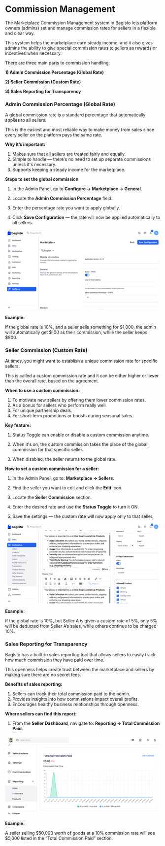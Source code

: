 # Commission Management

The Marketplace Commission Management system in Bagisto lets platform owners (admins) set and manage commission rates for sellers in a flexible and clear way.

This system helps the marketplace earn steady income, and it also gives admins the ability to give special commission rates to sellers as rewards or incentives when necessary.

There are three main parts to commission handling:

**1) Admin Commission Percentage (Global Rate)**

**2) Seller Commission (Custom Rate)**

**3) Sales Reporting for Transparency**

### Admin Commission Percentage (Global Rate)

A global commission rate is a standard percentage that automatically applies to all sellers.

This is the easiest and most reliable way to make money from sales since every seller on the platform pays the same rate.

**Why it’s important:**

1) Makes sure that all sellers are treated fairly and equally.
2) Simple to handle — there's no need to set up separate commissions unless it's necessary.
3) Supports keeping a steady income for the marketplace.

**Steps to set the global commission**

1) In the Admin Panel, go to **Configure → Marketplace → General**.

2) Locate the **Admin Commission Percentage** field.

3) Enter the percentage rate you want to apply globally.

4) Click **Save Configuration** — the rate will now be applied automatically to all sellers.

![Template](../../assets/2.2.0/images/multi-vendor-marketplace/configure_commission.png)

**Example:**

If the global rate is 10%, and a seller sells something for $1,000, the admin will automatically get $100 as their commission, while the seller keeps $900.

### Seller Commission (Custom Rate)

At times, you might want to establish a unique commission rate for specific sellers.


This is called a custom commission rate and it can be either higher or lower than the overall rate, based on the agreement.

**When to use a custom commission:**

1) To motivate new sellers by offering them lower commission rates.
2) As a bonus for sellers who perform really well.
3) For unique partnership deals.
4) For short-term promotions or boosts during seasonal sales.

**Key feature:**

1) Status Toggle can enable or disable a custom commission anytime.

2) When it's on, the custom commission takes the place of the global commission for that specific seller.

3) When disabled, the seller returns to the global rate.

**How to set a custom commission for a seller:**

1) In the Admin Panel, go to: **Marketplace → Sellers**.

2) Find the seller you want to edit and click the **Edit** icon.

3) Locate the **Seller Commission** section.

4) Enter the desired rate and use the **Status Toggle** to turn it ON.

5) Save the settings — the custom rate will now apply only to that seller.

![Template](../../assets/2.2.0/images/multi-vendor-marketplace/seller_commission.png)

**Example:**

If the global rate is 10%, but Seller A is given a custom rate of 5%, only 5% will be deducted from Seller A’s sales, while others continue to be charged 10%.

### Sales Reporting for Transparency

Bagisto has a built-in sales reporting tool that allows sellers to easily track how much commission they have paid over time.

This openness helps create trust between the marketplace and sellers by making sure there are no secret fees.

**Benefits of sales reporting:**

1) Sellers can track their total commission paid to the admin.
2) Provides insights into how commissions impact overall profits.
3) Encourages healthy business relationships through openness.

**Where sellers can find this report:**

1) From the **Seller Dashboard**, navigate to: **Reporting → Total Commission Paid**.

![Template](../../assets/2.2.0/images/multi-vendor-marketplace/total_commission_paid_reporting.png)

**Example:**

A seller selling $50,000 worth of goods at a 10% commission rate will see $5,000 listed in the “Total Commission Paid” section.

